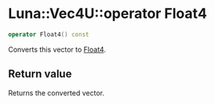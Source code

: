 # Luna::Vec4U::operator Float4

```c++
operator Float4() const
```

Converts this vector to [Float4](struct_luna_1_1_float4.md). 



## Return value
Returns the converted vector. 

